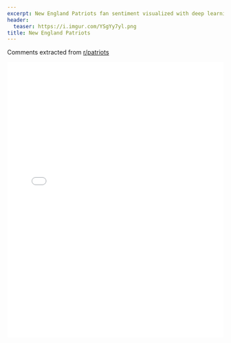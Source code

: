 ```yaml
---
excerpt: New England Patriots fan sentiment visualized with deep learning.
header:
  teaser: https://i.imgur.com/YSgYy7yl.png
title: New England Patriots
---
```


Comments extracted from [r/patriots](https://reddit.com/r/patriots)
<iframe id="igraph" scrolling="no" style="border:none;" seamless="seamless" src="/plots/NFL/NWE.html" height="640" width="100%"></iframe>